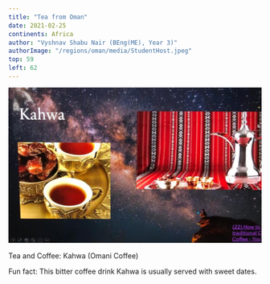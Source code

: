 ```yaml
---
title: "Tea from Oman"
date: 2021-02-25
continents: Africa
author: "Vyshnav Shabu Nair (BEng(ME), Year 3)"
authorImage: "/regions/oman/media/StudentHost.jpeg"
top: 59
left: 62
---
```


![Kahwa (Omani Coffee)](media/Kahwa.jpeg)

Tea and Coffee: Kahwa (Omani Coffee)

Fun fact: This bitter coffee drink Kahwa is usually served with sweet dates. 


